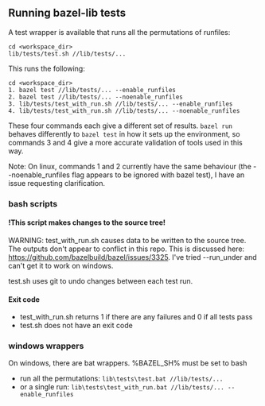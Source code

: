 ## Running bazel-lib tests

A test wrapper is available that runs all the permutations of runfiles:

```
cd <workspace_dir>
lib/tests/test.sh //lib/tests/...
```

This runs the following:
```
cd <workspace_dir>
1. bazel test //lib/tests/... --enable_runfiles
2. bazel test //lib/tests/... --noenable_runfiles
3. lib/tests/test_with_run.sh //lib/tests/... --enable_runfiles
4. lib/tests/test_with_run.sh //lib/tests/... --noenable_runfiles
```

These four commands each give a different set of results. `bazel run` behaves differently 
to `bazel test` in how it sets up the environment, so commands 3 and 4 give a more accurate 
validation of tools used in this way.

Note: On linux, commands 1 and 2 currently have the same behaviour (the --noenable_runfiles 
flag appears to be ignored with bazel test), I have an issue requesting clarification.

### bash scripts

#### !This script makes changes to the source tree!
WARNING: test_with_run.sh causes data to be written to the source tree. The outputs don't appear to conflict in this repo. This is discussed here: https://github.com/bazelbuild/bazel/issues/3325. I've tried --run_under and can't get it to work on windows. 

test.sh uses git to undo changes between each test run.

#### Exit code
- test_with_run.sh returns 1 if there are any failures and 0 if all tests pass
- test.sh does not have an exit code

### windows wrappers
On windows, there are bat wrappers. %BAZEL_SH% must be set to bash

- run all the permutations: `lib\tests\test.bat //lib/tests/...`
- or a single run: `lib\tests\test_with_run.bat //lib/tests/... --enable_runfiles`
